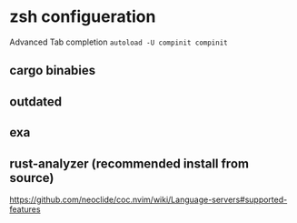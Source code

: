# zsh configueration
Advanced Tab completion
`autoload -U compinit
compinit`

## cargo binabies
## outdated
## exa
## rust-analyzer (recommended install from source)

https://github.com/neoclide/coc.nvim/wiki/Language-servers#supported-features
